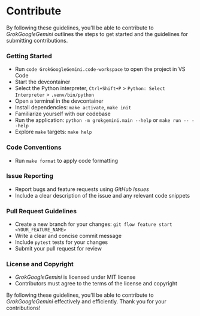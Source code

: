 # Contribute
By following these guidelines, you'll be able to contribute to
_GrokGoogleGemini_ outlines the steps to get started and the guidelines for
submitting contributions.

### Getting Started
+ Run `code GrokGoogleGemini.code-workspace` to open the project in VS Code
+ Start the devcontainer
+ Select the Python interpreter, `Ctrl+Shift+P` > `Python: Select Interpreter` > `.venv/bin/python`
+ Open a terminal in the devcontainer
+ Install dependencies: `make activate`, `make init`
+ Familiarize yourself with our codebase
+ Run the application: `python -m grokgemini.main --help` or `make run -- --help`
+ Explore `make` targets: `make help`

### Code Conventions
+ Run `make format` to apply code formatting

### Issue Reporting
+ Report bugs and feature requests using _GitHub Issues_
+ Include a clear description of the issue and any relevant code snippets

### Pull Request Guidelines
+ Create a new branch for your changes: `git flow feature start <YOUR_FEATURE_NAME>`
+ Write a clear and concise commit message
+ Include `pytest` tests for your changes
+ Submit your pull request for review

### License and Copyright
+ _GrokGoogleGemini_ is licensed under MIT license
+ Contributors must agree to the terms of the license and copyright

By following these guidelines, you'll be able to contribute to
_GrokGoogleGemini_ effectively and efficiently. Thank you for your
contributions!
